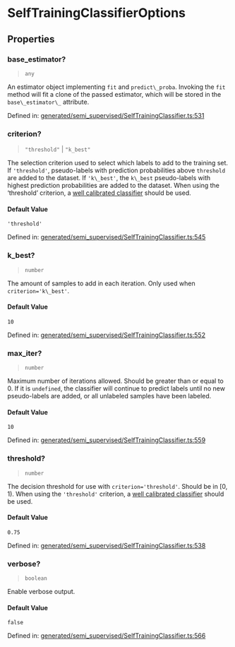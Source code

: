 # SelfTrainingClassifierOptions

## Properties

### base\_estimator?

> `any`

An estimator object implementing `fit` and `predict\_proba`. Invoking the `fit` method will fit a clone of the passed estimator, which will be stored in the `base\_estimator\_` attribute.

Defined in:  [generated/semi\_supervised/SelfTrainingClassifier.ts:531](https://github.com/transitive-bullshit/scikit-learn-ts/blob/92ab806/packages/sklearn/src/generated/semi_supervised/SelfTrainingClassifier.ts#L531)

### criterion?

> `"threshold"` \| `"k_best"`

The selection criterion used to select which labels to add to the training set. If `'threshold'`, pseudo-labels with prediction probabilities above `threshold` are added to the dataset. If `'k\_best'`, the `k\_best` pseudo-labels with highest prediction probabilities are added to the dataset. When using the ‘threshold’ criterion, a [well calibrated classifier](../calibration.html#calibration) should be used.

#### Default Value

`'threshold'`

Defined in:  [generated/semi\_supervised/SelfTrainingClassifier.ts:545](https://github.com/transitive-bullshit/scikit-learn-ts/blob/92ab806/packages/sklearn/src/generated/semi_supervised/SelfTrainingClassifier.ts#L545)

### k\_best?

> `number`

The amount of samples to add in each iteration. Only used when `criterion='k\_best'`.

#### Default Value

`10`

Defined in:  [generated/semi\_supervised/SelfTrainingClassifier.ts:552](https://github.com/transitive-bullshit/scikit-learn-ts/blob/92ab806/packages/sklearn/src/generated/semi_supervised/SelfTrainingClassifier.ts#L552)

### max\_iter?

> `number`

Maximum number of iterations allowed. Should be greater than or equal to 0. If it is `undefined`, the classifier will continue to predict labels until no new pseudo-labels are added, or all unlabeled samples have been labeled.

#### Default Value

`10`

Defined in:  [generated/semi\_supervised/SelfTrainingClassifier.ts:559](https://github.com/transitive-bullshit/scikit-learn-ts/blob/92ab806/packages/sklearn/src/generated/semi_supervised/SelfTrainingClassifier.ts#L559)

### threshold?

> `number`

The decision threshold for use with `criterion='threshold'`. Should be in \[0, 1). When using the `'threshold'` criterion, a [well calibrated classifier](../calibration.html#calibration) should be used.

#### Default Value

`0.75`

Defined in:  [generated/semi\_supervised/SelfTrainingClassifier.ts:538](https://github.com/transitive-bullshit/scikit-learn-ts/blob/92ab806/packages/sklearn/src/generated/semi_supervised/SelfTrainingClassifier.ts#L538)

### verbose?

> `boolean`

Enable verbose output.

#### Default Value

`false`

Defined in:  [generated/semi\_supervised/SelfTrainingClassifier.ts:566](https://github.com/transitive-bullshit/scikit-learn-ts/blob/92ab806/packages/sklearn/src/generated/semi_supervised/SelfTrainingClassifier.ts#L566)
